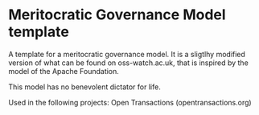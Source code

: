 Meritocratic Governance Model template
======================================

A template for a meritocratic governance model.
It is a sligtlhy modified version of what can be found on oss-watch.ac.uk, that is inspired by the model of the Apache Foundation.

This model has no benevolent dictator for life.

Used in the following projects:
Open Transactions (opentransactions.org)
